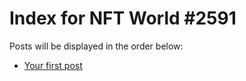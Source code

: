 # Index for NFT World #2591
Posts will be displayed in the order below:

- [Your first post](./001-first.md)

